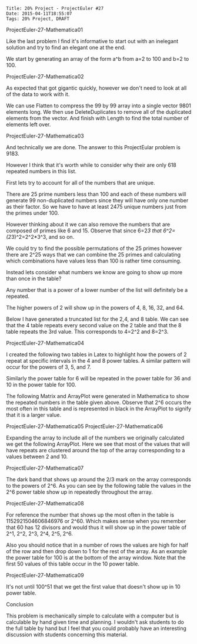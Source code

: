     Title: 20% Project - ProjectEuler #27
    Date: 2015-04-11T18:55:07
    Tags: 20% Project, DRAFT

ProjectEuler-27-Mathematica01

Like the last problem I find it's informative to start out with an inelegant solution and try to find an elegant one at the end.

We start by generating an array of the form a^b from a=2 to 100 and b=2 to 100.

ProjectEuler-27-Mathematica02

As expected that got gigantic quickly, however we don't need to look at all of the data to work with it.

We can use Flatten to compress the 99 by 99 array into a single vector 9801 elements long.
We then use DeleteDuplicates to remove all of the duplicated elements from the vector.
And finish with Length to find the total number of elements left over.

ProjectEuler-27-Mathematica03

And technically we are done. The answer to this ProjectEular problem is 9183.

However I think that it's worth while to consider why their are only 618 repeated numbers in this list.

First lets try to account for all of the numbers that are unique.

There are 25 prime numbers less than 100 and each of these numbers will generate 99 non-duplicated numbers since they will have only one number as their factor. So we have to have at least 2475 unique numbers just from the primes under 100.

However thinking about it we can also remove the numbers that are composed of primes like 6 and 15. Observe that since 6=2*3 that 6^2=(2*3)^2=2^2*3^3, and so on.

We could try to find the possible permutations of the 25 primes however there are 2^25 ways that we can combine the 25 primes and calculating which combinations have values less than 100 is rather time consuming.

Instead lets consider what numbers we know are going to show up more than once in the table?

Any number that is a power of a lower number of the list will definitely be a repeated.

The higher powers of 2 will show up in the powers of 4, 8, 16, 32, and 64.

Below I have generated a truncated list for the 2,4, and 8 table. We can see that the 4 table repeats every second value on the 2 table and that the 8 table repeats the 3rd value. This corresponds to 4=2^2 and 8=2^3.

ProjectEuler-27-Mathematica04

I created the following two tables in Latex to highlight how the powers of 2 repeat at specific intervals in the 4 and 8 power tables. A similar pattern will occur for the powers of 3, 5, and 7.

Similarly the power table for 6 will be repeated in the power table for 36 and 10 in the power table for 100.

The following Matrix and ArrayPlot were generated in Mathematica to show the repeated numbers in the table given above. Observe that 2^6 occurs the most often in this table and is represented in black in the ArrayPlot to signify that it is a larger value.

ProjectEuler-27-Mathematica05
ProjectEuler-27-Mathematica06

Expanding the array to include all of the numbers we originally calculated we get the following ArrayPlot. Here we see that most of the values that will have repeats are clustered around the top of the array corresponding to a values between 2 and 10.

ProjectEuler-27-Mathematica07

The dark band that shows up around the 2/3 mark on the array corresponds to the powers of 2^6.  As you can see by the following table the values in the 2^6 power table show up in repeatedly throughout the array.

ProjectEuler-27-Mathematica08

For reference the number that shows up the most often in the table is 1152921504606846976 or 2^60. Which makes sense when you remember that 60 has 12 divisors and would thus it will show up in the power table of 2^1, 2^2, 2^3, 2^4, 2^5, 2^6.


Also you should notice that in a number of rows the values are high for half of the row and then drop down to 1 for the rest of the array. As an example the power table for 100 is at the bottom of the array window. Note that the first 50 values of this table occur in the 10 power table.

ProjectEuler-27-Mathematica09

It's not until 100^51 that we get the first value that doesn't show up in 10 power table.

Conclusion

This problem is mechanically simple to calculate with a computer but is calculable by hand given time and planning. I wouldn't ask students to do the full table by hand but I feel that you could probably have an interesting discussion with students concerning this material.
